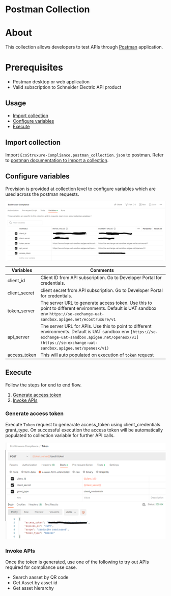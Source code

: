 # Postman Collection

# About

This collection allows developers to test APIs through [Postman](https://www.postman.com/) application.

# Prerequisites

* Postman desktop or web application
* Valid subscription to Schneider Electric API product

## Usage
 
* [Import collection](#import-collection)
* [Configure variables](#configure-variables)
* [Execute](#execute)


## Import collection

Import `EcoStruxure-Compliance.postman_collection.json` to postman. Refer to [postman documentation to import a collection](https://learning.postman.com/docs/getting-started/importing-and-exporting-data/#importing-data-into-postman).

## Configure variables

Provision is provided at collection level to configure variables which are used across the postman requests.

![Postman Variables](/static/images/postman-variables.png)

| Variables|Comments|
|----------|--------|
|client_id|Client ID from API subscription. Go to Developer Portal for credentials.|
|client_secret|client secret from API subscription. Go to Developer Portal for credentials.|
|token_server|The server URL to generate access token. Use this to point to different environments. Default is UAT sandbox env `https://se-exchange-uat-sandbox.apigee.net/ecostruxure/v1`|
|api_server|The server URL for APIs. Use this to point to different environments. Default is UAT sandbox env `[https://se-exchange-uat-sandbox.apigee.net/openesx/v1](https://se-exchange-uat-sandbox.apigee.net/openesx/v1)`|
|access_token|This will auto populated on execution of `token` request|
 
## Execute

Follow the steps for end to end flow.

1. [Generate access token](#generate-access-token)
2. [Invoke APIs](#invoke-apis)

### Generate access token

Execute `Token` request to genearate access_token using client_credentials grant_type. On successful execution the access token will be automatically populated to collection variable for further API calls.

![Access token](/static/images/access-token-request.png)

### Invoke APIs

Once the token is generated, use one of the following to try out APIs required for compliance use case.

* Search aasset by QR code
* Get Asset by asset id
* Get asset hierarchy
